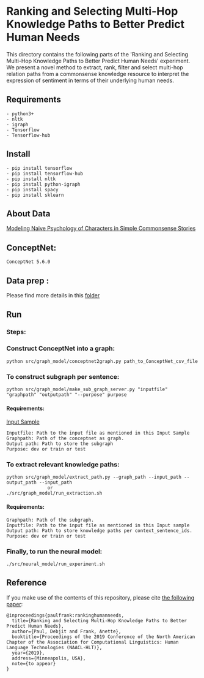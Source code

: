 # Ranking and Selecting Multi-Hop Knowledge Paths to Better Predict Human Needs
This directory contains the following parts of the 'Ranking and Selecting Multi-Hop Knowledge Paths to Better Predict Human Needs' experiment. We present a novel method to extract, rank, filter and select multi-hop relation paths from a commonsense knowledge resource to interpret the expression of sentiment in terms of their underlying human needs.

## Requirements 
~~~~
- python3+
- nltk
- igraph
- Tensorflow 
- Tensorflow-hub
~~~~

## Install
~~~~
- pip install tensorflow
- pip install tensorflow-hub
- pip install nltk
- pip install python-igraph
- pip install spacy 
- pip install sklearn
~~~~

## About Data
[Modeling Naive Psychology of Characters in Simple Commonsense Stories](https://uwnlp.github.io/storycommonsense/)

## ConceptNet: 
~~~
ConceptNet 5.6.0 
~~~
## Data prep : 

Please find more details in this [folder](https://github.com/debjitpaul/Multi-Hop-Knowledge-Paths-Human-Needs/tree/master/src/data_prep)


## Run
### Steps: 
### Construct ConceptNet into a graph: 
~~~
python src/graph_model/conceptnet2graph.py path_to_ConceptNet_csv_file
~~~

### To construct subgraph per sentence: 
~~~ 
python src/graph_model/make_sub_graph_server.py "inputfile" "graphpath" "outputpath" "--purpose" purpose
~~~
#### Requirements: 
[Input Sample](https://github.com/debjitpaul/Multi-Hop-Knowledge-Paths-Human-Needs/tree/master/src/data_prep/sample_data_reiss_concepts.txt) 
~~~
Inputfile: Path to the input file as mentioned in this Input Sample 
Graphpath: Path of the conceptnet as graph. 
Output path: Path to store the subgraph
Purpose: dev or train or test
~~~
### To extract relevant knowledge paths: 
~~~
python src/graph_model/extract_path.py --graph_path --input_path --output_path --input_path
               or 
./src/graph_model/run_extraction.sh
~~~
#### Requirements:
~~~~
Graphpath: Path of the subgraph. 
Inputfile: Path to the input file as mentioned in this Input sample
Output path: Path to store knowledge paths per context_sentence_ids. 
Purpose: dev or train or test
~~~~

### Finally, to run the neural model: 
~~~
./src/neural_model/run_experiment.sh
~~~


## Reference

If you make use of the contents of this repository, please cite [the following paper](https://arxiv.org/abs/1904.00676):

```
@inproceedings{paulfrank:rankinghumanneeds,
  title={Ranking and Selecting Multi-Hop Knowledge Paths to Better Predict Human Needs},
  author={Paul, Debjit and Frank, Anette},
  booktitle={Proceedings of the 2019 Conference of the North American Chapter of the Association for Computational Linguistics: Human Language Technologies (NAACL-HLT)},
  year={2019},
  address={Minneapolis, USA},
  note={to appear}
}
